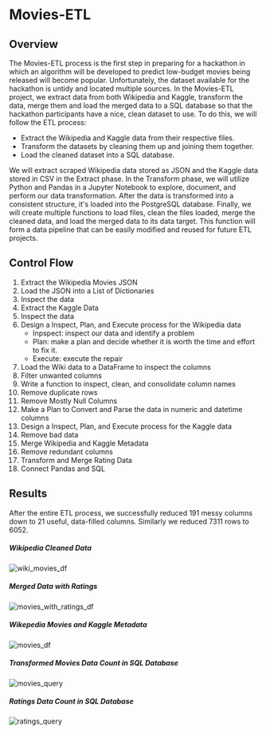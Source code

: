# Movies-ETL
## Overview
The Movies-ETL process is the first step in preparing for a hackathon in which an algorithm will be developed to predict low-budget movies being released will become popular. Unfortunately, the dataset available for the hackathon is untidy and located multiple sources. In the Movies-ETL project, we extract data from both Wikipedia and Kaggle, transform the data, merge them and load the merged data to a SQL database so that the hackathon participants have a nice, clean dataset to use. To do this, we will follow the ETL process:
  * Extract the Wikipedia and Kaggle data from their respective files.
  * Transform the datasets by cleaning them up and joining them together.
  * Load the cleaned dataset into a SQL database.

We will extract scraped Wikipedia data stored as JSON and the Kaggle data stored in CSV in the Extract phase. In the Transform phase, we will utilize Python and Pandas in a Jupyter Notebook to explore, document, and perform our data transformation. After the data is transformed into a consistent structure, it's loaded into the PostgreSQL database.
Finally, we will create multiple functions to load files, clean the files loaded, merge the cleaned data, and load the merged data to its data target. This function will form a data pipeline that can be easily modified and reused for future ETL projects.

## Control Flow
1. Extract the Wikipedia Movies JSON
2. Load the JSON into a List of Dictionaries
3. Inspect the data
4. Extract the Kaggle Data
5. Inspect the data
6. Design a Inspect, Plan, and Execute process for the Wikipedia data
   * Inpspect:  inspect our data and identify a problem
   * Plan: make a plan and decide whether it is worth the time and effort to fix it.
   * Execute: execute the repair
 7. Load the Wiki data to a DataFrame to inspect the columns
 8. Filter unwanted columns
 9. Write a function to inspect, clean, and consolidate column names
 10. Remove duplicate rows
 11. Remove Mostly Null Columns
 12. Make a Plan to Convert and Parse the data in numeric and datetime columns
 13. Design a Inspect, Plan, and Execute process for the Kaggle data
 14. Remove bad data
 15. Merge Wikipedia and Kaggle Metadata
 16. Remove redundant columns
 17. Transform and Merge Rating Data
 18. Connect Pandas and SQL

## Results
After the entire ETL process, we successfully reduced 191 messy columns down to 21 useful, data-filled columns. Similarly we reduced 7311 rows to 6052.

##### Wikipedia Cleaned Data
![wiki_movies_df](https://user-images.githubusercontent.com/67847583/122330699-45504880-cef9-11eb-9eb3-e95be39276ec.png)
##### Merged Data with Ratings
![movies_with_ratings_df](https://user-images.githubusercontent.com/67847583/122330740-539e6480-cef9-11eb-88e7-82cf4fe0cae3.png)
##### Wikepedia Movies and Kaggle Metadata
![movies_df](https://user-images.githubusercontent.com/67847583/122330781-61ec8080-cef9-11eb-98b0-818de9ee5928.png)
##### Transformed Movies Data Count in SQL Database
![movies_query](https://user-images.githubusercontent.com/67847583/122330816-716bc980-cef9-11eb-91ee-811226e79284.png)
##### Ratings Data Count in SQL Database
![ratings_query](https://user-images.githubusercontent.com/67847583/122330843-7b8dc800-cef9-11eb-923e-df9e71d6878c.png)

